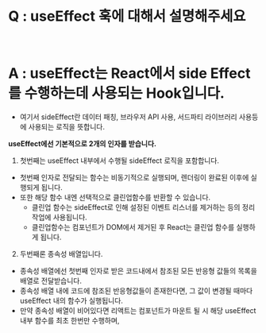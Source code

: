 # Q : useEffect 훅에 대해서 설명해주세요

<br />

# A : useEffect는 React에서 side Effect를 수행하는데 사용되는 Hook입니다.

- 여기서 sideEffect란 데이터 패칭, 브라우저 API 사용, 서드파티 라이브러리 사용등에 사용되는 로직을 뜻합니다.

**useEffect에선 기본적으로 2개의 인자를 받습니다.**

1. 첫번째는 useEffect 내부에서 수행될 sideEffect 로직을 포함합니다.

- 첫번째 인자로 전달되는 함수는 비동기적으로 실행되며, 렌더링이 완료된 이후에 실행되게 됩니다.
- 또한 해당 함수 내엔 선택적으로 클린업함수를 반환할 수 있습니다.
  - 클린업 함수는 sideEffect로 인해 설정된 이벤트 리스너를 제거하는 등의 정리작업에 사용됩니다.
  - 클린업함수는 컴포넌트가 DOM에서 제거된 후 React는 클린업 함수를 실행하게 됩니다.

2. 두번째론 종속성 배열입니다.

- 종속성 배열에선 첫번째 인자로 받은 코드내에서 참조된 모든 반응형 값들의 목록을 배열로 전달받습니다.
- 종속성 배열 내에 코드에 참조된 반응형값들이 존재한다면, 그 값이 변경될 때마다 useEffect 내의 함수가 실행됩니다.
- 만약 종속성 배열이 비어있다면 리액트는 컴포넌트가 마운트 될 시 해당 useEffect 내부 함수를 최초 한번만 수행하며,

